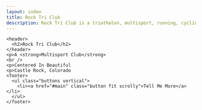 ```yaml
---
layout: index
title: Rock Tri Club
description: Rock Tri Club is a triathalon, multisport, running, cycling, swimming club in Castle Rock, Colorado
---
```


<section id="banner">
  
  <!--
    ".inner" is set up as an inline-block so it automatically expands
    in both directions to fit whatever's inside it. This means it won't
    automatically wrap lines, so be sure to use line breaks where
    appropriate (<br />).
  -->
  <div class="inner">
    
    <header>
      <h2>Rock Tri Club</h2>
    </header>
    <p>A <strong>Multisport Club</strong> 
    <br />
    <p>Centered In Beautiful 
    <p>Castle Rock, Colorado
    <footer>
      <ul class="buttons vertical">
        <li><a href="#main" class="button fit scrolly">Tell Me More</a></li>
      </ul>
    </footer>
  
  </div>
  
</section>

